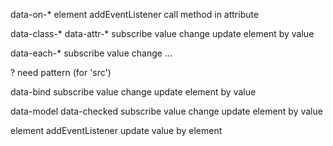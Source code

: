data-on-*
  element addEventListener
  call method in attribute

data-class-*
data-attr-*
  subscribe value change
  update element by value

data-each-*
  subscribe value change
  ...

? need pattern (for 'src')

data-bind
  subscribe value change
  update element by value

data-model
data-checked
  subscribe value change
  update element by value

  element addEventListener
  update value by element

